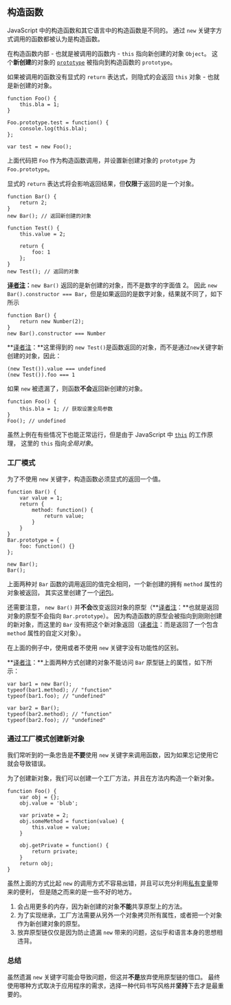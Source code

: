 ﻿## 构造函数

JavaScript 中的构造函数和其它语言中的构造函数是不同的。
通过 `new` 关键字方式调用的函数都被认为是构造函数。

在构造函数内部 - 也就是被调用的函数内 - `this` 指向新创建的对象 `Object`。
这个**新创建**的对象的 [`prototype`](#object.prototype) 被指向到构造函数的 `prototype`。

如果被调用的函数没有显式的 `return` 表达式，则隐式的会返回 `this` 对象 - 也就是新创建的对象。

    function Foo() {
        this.bla = 1;
    }

    Foo.prototype.test = function() {
        console.log(this.bla);
    };

    var test = new Foo();

上面代码把 `Foo` 作为构造函数调用，并设置新创建对象的 `prototype` 为 `Foo.prototype`。

显式的 `return` 表达式将会影响返回结果，但**仅限**于返回的是一个对象。                                 

    function Bar() {
        return 2;
    }
    new Bar(); // 返回新创建的对象
	
	function Test() {
        this.value = 2;

        return {
            foo: 1
        };
    }
    new Test(); // 返回的对象

	
**[译者注][30]：**`new Bar()` 返回的是新创建的对象，而不是数字的字面值 2。
因此 `new Bar().constructor === Bar`，但是如果返回的是数字对象，结果就不同了，如下所示
	
	function Bar() {
		return new Number(2);
    }
    new Bar().constructor === Number
	
	
**[译者注][30]：**这里得到的 `new Test()`是函数返回的对象，而不是通过`new`关键字新创建的对象，因此：

	(new Test()).value === undefined
	(new Test()).foo === 1


如果 `new` 被遗漏了，则函数**不会**返回新创建的对象。

    function Foo() {
        this.bla = 1; // 获取设置全局参数
    }
    Foo(); // undefined

虽然上例在有些情况下也能正常运行，但是由于 JavaScript 中 [`this`](#function.this) 的工作原理，
这里的 `this` 指向*全局对象*。

###  工厂模式

为了不使用 `new` 关键字，构造函数必须显式的返回一个值。

    function Bar() {
        var value = 1;
        return {
            method: function() {
                return value;
            }
        }
    }
    Bar.prototype = {
        foo: function() {}
    };

    new Bar();
    Bar();

上面两种对 `Bar` 函数的调用返回的值完全相同，一个新创建的拥有 `method` 属性的对象被返回，
其实这里创建了一个[闭包](#function.closures)。

还需要注意， `new Bar()` 并**不会**改变返回对象的原型（**[译者注][30]：**也就是返回对象的原型不会指向 `Bar.prototype`）。
因为构造函数的原型会被指向到刚刚创建的新对象，而这里的 `Bar` 没有把这个新对象返回（[译者注][30]：而是返回了一个包含 `method` 属性的自定义对象）。 

在上面的例子中，使用或者不使用 `new` 关键字没有功能性的区别。

**[译者注][30]：**上面两种方式创建的对象不能访问 `Bar` 原型链上的属性，如下所示：
	
	var bar1 = new Bar();
	typeof(bar1.method); // "function"
	typeof(bar1.foo); // "undefined"
	
	var bar2 = Bar();
	typeof(bar2.method); // "function"
	typeof(bar2.foo); // "undefined"

### 通过工厂模式创建新对象

我们常听到的一条忠告是**不要**使用 `new` 关键字来调用函数，因为如果忘记使用它就会导致错误。

为了创建新对象，我们可以创建一个工厂方法，并且在方法内构造一个新对象。

    function Foo() {
        var obj = {};
        obj.value = 'blub';

        var private = 2;
        obj.someMethod = function(value) {
            this.value = value;
        }

        obj.getPrivate = function() {
            return private;
        }
        return obj;
    }

虽然上面的方式比起 `new` 的调用方式不容易出错，并且可以充分利用[私有变量](#function.closures)带来的便利，
但是随之而来的是一些不好的地方。


 1. 会占用更多的内存，因为新创建的对象**不能**共享原型上的方法。
 2. 为了实现继承，工厂方法需要从另外一个对象拷贝所有属性，或者把一个对象作为新创建对象的原型。
 3. 放弃原型链仅仅是因为防止遗漏 `new` 带来的问题，这似乎和语言本身的思想相违背。

### 总结

虽然遗漏 `new` 关键字可能会导致问题，但这并**不是**放弃使用原型链的借口。
最终使用哪种方式取决于应用程序的需求，选择一种代码书写风格并**坚持**下去才是最重要的。

[30]: http://cnblogs.com/sanshi/
